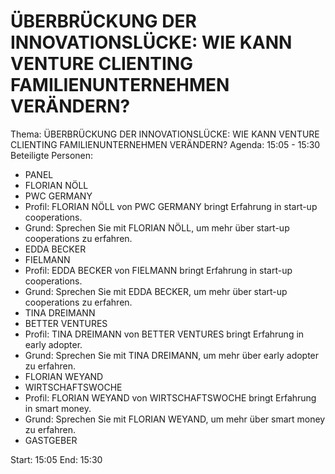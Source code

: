 # ÜBERBRÜCKUNG DER INNOVATIONSLÜCKE: WIE KANN VENTURE CLIENTING FAMILIENUNTERNEHMEN VERÄNDERN?
Thema: ÜBERBRÜCKUNG DER INNOVATIONSLÜCKE: WIE KANN VENTURE CLIENTING FAMILIENUNTERNEHMEN VERÄNDERN?
Agenda: 15:05 - 15:30
Beteiligte Personen:
- PANEL
- FLORIAN NÖLL
- PWC GERMANY
- Profil: FLORIAN NÖLL von PWC GERMANY bringt Erfahrung in start-up cooperations.
- Grund: Sprechen Sie mit FLORIAN NÖLL, um mehr über start-up cooperations zu erfahren.
- EDDA BECKER
- FIELMANN
- Profil: EDDA BECKER von FIELMANN bringt Erfahrung in start-up cooperations.
- Grund: Sprechen Sie mit EDDA BECKER, um mehr über start-up cooperations zu erfahren.
- TINA DREIMANN
- BETTER VENTURES
- Profil: TINA DREIMANN von BETTER VENTURES bringt Erfahrung in early adopter.
- Grund: Sprechen Sie mit TINA DREIMANN, um mehr über early adopter zu erfahren.
- FLORIAN WEYAND
- WIRTSCHAFTSWOCHE
- Profil: FLORIAN WEYAND von WIRTSCHAFTSWOCHE bringt Erfahrung in smart money.
- Grund: Sprechen Sie mit FLORIAN WEYAND, um mehr über smart money zu erfahren.
- GASTGEBER

Start: 15:05
End: 15:30
